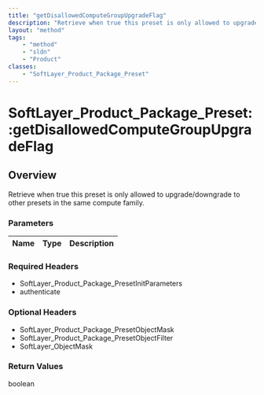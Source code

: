 ```yaml
---
title: "getDisallowedComputeGroupUpgradeFlag"
description: "Retrieve when true this preset is only allowed to upgrade/downgrade to other presets in the same compute family."
layout: "method"
tags:
    - "method"
    - "sldn"
    - "Product"
classes:
    - "SoftLayer_Product_Package_Preset"
---
```

# SoftLayer_Product_Package_Preset::getDisallowedComputeGroupUpgradeFlag
## Overview 
Retrieve when true this preset is only allowed to upgrade/downgrade to other presets in the same compute family.

### Parameters 
|Name | Type | Description |
| --- | --- | --- |


### Required Headers
* SoftLayer_Product_Package_PresetInitParameters
* authenticate

### Optional Headers
* SoftLayer_Product_Package_PresetObjectMask
* SoftLayer_Product_Package_PresetObjectFilter
* SoftLayer_ObjectMask

### Return Values
boolean
